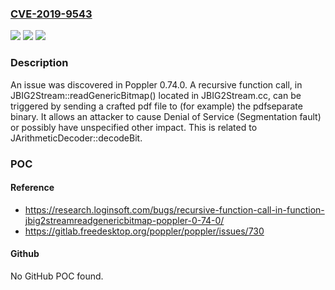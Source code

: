 ### [CVE-2019-9543](https://cve.mitre.org/cgi-bin/cvename.cgi?name=CVE-2019-9543)
![](https://img.shields.io/static/v1?label=Product&message=n%2Fa&color=blue)
![](https://img.shields.io/static/v1?label=Version&message=n%2Fa&color=blue)
![](https://img.shields.io/static/v1?label=Vulnerability&message=n%2Fa&color=brighgreen)

### Description

An issue was discovered in Poppler 0.74.0. A recursive function call, in JBIG2Stream::readGenericBitmap() located in JBIG2Stream.cc, can be triggered by sending a crafted pdf file to (for example) the pdfseparate binary. It allows an attacker to cause Denial of Service (Segmentation fault) or possibly have unspecified other impact. This is related to JArithmeticDecoder::decodeBit.

### POC

#### Reference
- https://research.loginsoft.com/bugs/recursive-function-call-in-function-jbig2streamreadgenericbitmap-poppler-0-74-0/
- https://gitlab.freedesktop.org/poppler/poppler/issues/730

#### Github
No GitHub POC found.

